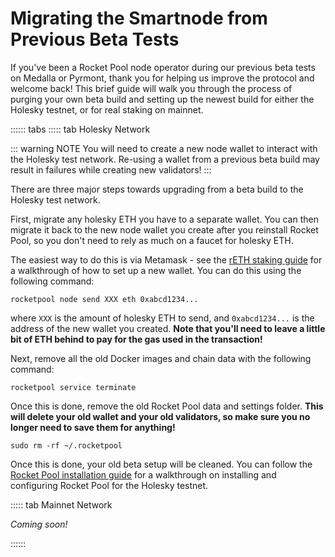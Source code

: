 # Migrating the Smartnode from Previous Beta Tests

If you've been a Rocket Pool node operator during our previous beta tests on Medalla or Pyrmont, thank you for helping us improve the protocol and welcome back!
This brief guide will walk you through the process of purging your own beta build and setting up the newest build for either the Holesky testnet, or for real staking on mainnet.

:::::: tabs
::::: tab Holesky Network

::: warning NOTE
You will need to create a new node wallet to interact with the Holesky test network.
Re-using a wallet from a previous beta build may result in failures while creating new validators!
:::

There are three major steps towards upgrading from a beta build to the Holesky test network.

First, migrate any holesky ETH you have to a separate wallet.
You can then migrate it back to the new node wallet you create after you reinstall Rocket Pool, so you don't need to rely as much on a faucet for holesky ETH.

The easiest way to do this is via Metamask - see the [rETH staking guide](../staking/overview) for a walkthrough of how to set up a new wallet.
You can do this using the following command:

```shell
rocketpool node send XXX eth 0xabcd1234...
```

where `XXX` is the amount of holesky ETH to send, and `0xabcd1234...` is the address of the new wallet you created.
**Note that you'll need to leave a little bit of ETH behind to pay for the gas used in the transaction!**

Next, remove all the old Docker images and chain data with the following command:

```shell
rocketpool service terminate
```

Once this is done, remove the old Rocket Pool data and settings folder.
**This will delete your old wallet and your old validators, so make sure you no longer need to save them for anything!**

```shell
sudo rm -rf ~/.rocketpool
```

Once this is done, your old beta setup will be cleaned.
You can follow the [Rocket Pool installation guide](../node/eth-clients) for a walkthrough on installing and configuring Rocket Pool for the Holesky testnet.

::::: tab Mainnet Network

_Coming soon!_

::::::

